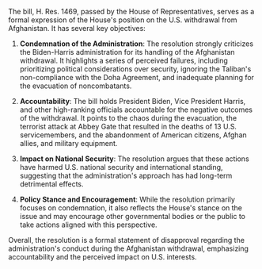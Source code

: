The bill, H. Res. 1469, passed by the House of Representatives, serves as a formal expression of the House's position on the U.S. withdrawal from Afghanistan. It has several key objectives:

1. **Condemnation of the Administration**: The resolution strongly criticizes the Biden-Harris administration for its handling of the Afghanistan withdrawal. It highlights a series of perceived failures, including prioritizing political considerations over security, ignoring the Taliban's non-compliance with the Doha Agreement, and inadequate planning for the evacuation of noncombatants.

2. **Accountability**: The bill holds President Biden, Vice President Harris, and other high-ranking officials accountable for the negative outcomes of the withdrawal. It points to the chaos during the evacuation, the terrorist attack at Abbey Gate that resulted in the deaths of 13 U.S. servicemembers, and the abandonment of American citizens, Afghan allies, and military equipment.

3. **Impact on National Security**: The resolution argues that these actions have harmed U.S. national security and international standing, suggesting that the administration's approach has had long-term detrimental effects.

4. **Policy Stance and Encouragement**: While the resolution primarily focuses on condemnation, it also reflects the House's stance on the issue and may encourage other governmental bodies or the public to take actions aligned with this perspective.

Overall, the resolution is a formal statement of disapproval regarding the administration's conduct during the Afghanistan withdrawal, emphasizing accountability and the perceived impact on U.S. interests.